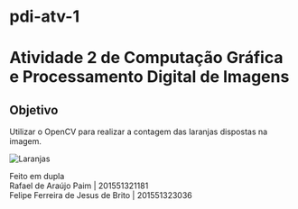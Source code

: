 # pdi-atv-1

# Atividade 2 de Computação Gráfica e Processamento Digital de Imagens

## Objetivo

Utilizar o OpenCV para realizar a contagem das laranjas dispostas na imagem.

![Laranjas](https://www.embrapa.br/image/journal/article?img_id=45254860&t=1564427791246)

Feito em dupla  
Rafael de Araújo Paim | 201551321181  
Felipe Ferreira de Jesus de Brito | 201551323036
